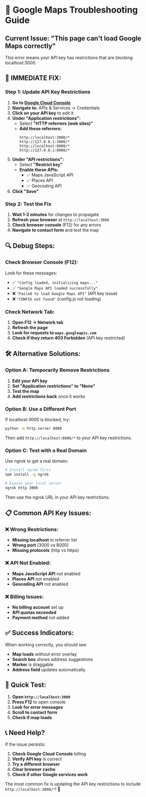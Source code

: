 # 🚨 Google Maps Troubleshooting Guide

## **Current Issue: "This page can't load Google Maps correctly"**

This error means your API key has restrictions that are blocking localhost:3000.

## **🔧 IMMEDIATE FIX:**

### **Step 1: Update API Key Restrictions**
1. **Go to [Google Cloud Console](https://console.cloud.google.com/)**
2. **Navigate to:** APIs & Services → Credentials
3. **Click on your API key** to edit it
4. **Under "Application restrictions":**
   - Select **"HTTP referrers (web sites)"**
   - **Add these referrers:**
     ```
     http://localhost:3000/*
     http://127.0.0.1:3000/*
     http://localhost:8000/*
     http://127.0.0.1:8000/*
     ```
5. **Under "API restrictions":**
   - Select **"Restrict key"**
   - **Enable these APIs:**
     - ✅ Maps JavaScript API
     - ✅ Places API
     - ✅ Geocoding API
6. **Click "Save"**

### **Step 2: Test the Fix**
1. **Wait 1-2 minutes** for changes to propagate
2. **Refresh your browser** at `http://localhost:3000`
3. **Check browser console** (F12) for any errors
4. **Navigate to contact form** and test the map

## **🔍 Debug Steps:**

### **Check Browser Console (F12):**
Look for these messages:
- ✅ `"Config loaded, initializing maps..."`
- ✅ `"Google Maps API loaded successfully"`
- ❌ `"Failed to load Google Maps API"` (API key issue)
- ❌ `"CONFIG not found"` (config.js not loading)

### **Check Network Tab:**
1. **Open F12 → Network tab**
2. **Refresh the page**
3. **Look for requests to `maps.googleapis.com`**
4. **Check if they return 403 Forbidden** (API key restricted)

## **🛠️ Alternative Solutions:**

### **Option A: Temporarily Remove Restrictions**
1. **Edit your API key**
2. **Set "Application restrictions" to "None"**
3. **Test the map**
4. **Add restrictions back** once it works

### **Option B: Use a Different Port**
If localhost:3000 is blocked, try:
```bash
python -m http.server 8080
```
Then add `http://localhost:8080/*` to your API key restrictions.

### **Option C: Test with a Real Domain**
Use ngrok to get a real domain:
```bash
# Install ngrok first
npm install -g ngrok

# Expose your local server
ngrok http 3000
```
Then use the ngrok URL in your API key restrictions.

## **📋 Common API Key Issues:**

### **❌ Wrong Restrictions:**
- **Missing localhost** in referrer list
- **Wrong port** (3000 vs 8000)
- **Missing protocols** (http vs https)

### **❌ API Not Enabled:**
- **Maps JavaScript API** not enabled
- **Places API** not enabled
- **Geocoding API** not enabled

### **❌ Billing Issues:**
- **No billing account** set up
- **API quotas exceeded**
- **Payment method** not added

## **✅ Success Indicators:**

When working correctly, you should see:
- **Map loads** without error overlay
- **Search box** shows address suggestions
- **Marker** is draggable
- **Address field** updates automatically

## **🚀 Quick Test:**

1. **Open `http://localhost:3000`**
2. **Press F12** to open console
3. **Look for error messages**
4. **Scroll to contact form**
5. **Check if map loads**

## **📞 Need Help?**

If the issue persists:
1. **Check Google Cloud Console** billing
2. **Verify API key** is correct
3. **Try a different browser**
4. **Clear browser cache**
5. **Check if other Google services work**

The most common fix is updating the API key restrictions to include `http://localhost:3000/*`! 🎯
